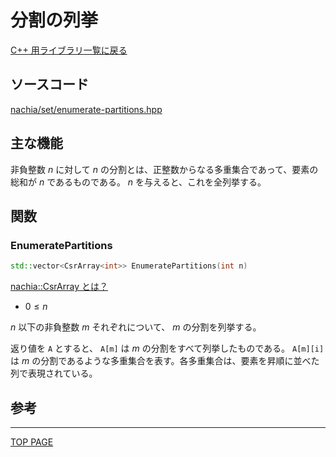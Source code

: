# 分割の列挙

[C++ 用ライブラリ一覧に戻る](../index.md)

## ソースコード

[nachia/set/enumerate-partitions.hpp](https://github.com/NachiaVivias/cp-library/blob/main/Cpp/Include/nachia/set/enumerate-partitions.hpp)

## 主な機能

非負整数 $n$ に対して $n$ の分割とは、正整数からなる多重集合であって、要素の総和が $n$ であるものである。 $n$ を与えると、これを全列挙する。

## 関数

### EnumeratePartitions

```c++
std::vector<CsrArray<int>> EnumeratePartitions(int n)
```

[nachia::CsrArray とは？](../array/csr-array.md)

- $0\leq n$

$n$ 以下の非負整数 $m$ それぞれについて、 $m$ の分割を列挙する。

返り値を `A` とすると、 `A[m]` は $m$ の分割をすべて列挙したものである。 `A[m][i]` は $m$ の分割であるような多重集合を表す。各多重集合は、要素を昇順に並べた列で表現されている。

## 参考


---

[TOP PAGE](https://nachiavivias.github.io/cp-library/)


<script type="text/x-mathjax-config">MathJax.Hub.Config({tex2jax:{inlineMath:[['\$','\$']],processEscapes:true},CommonHTML: {matchFontHeight:false}});</script>
<script type="text/javascript" async src="https://cdnjs.cloudflare.com/ajax/libs/mathjax/2.7.1/MathJax.js?config=TeX-MML-AM_CHTML"></script>


